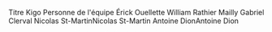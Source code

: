 Titre
Kigo
Personne de l'équipe
Érick Ouellette
William Rathier Mailly
Gabriel Clerval
Nicolas St-MartinNicolas St-Martin
Antoine DionAntoine Dion

